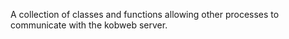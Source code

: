 A collection of classes and functions allowing other processes to communicate with the kobweb server.